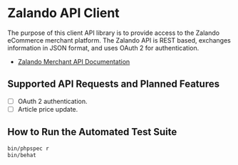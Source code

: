 # Zalando API Client

The purpose of this client API library is to provide access to the Zalando eCommerce merchant platform. The Zalando API
is REST based, exchanges information in JSON format, and uses OAuth 2 for authentication.

- [Zalando Merchant API Documentation](https://developers.merchants.zalando.com/docs/)

## Supported API Requests and Planned Features
- [ ] OAuth 2 authentication.
- [ ] Article price update.

## How to Run the Automated Test Suite
```bash
bin/phpspec r
bin/behat
```
